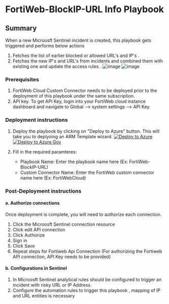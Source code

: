 # FortiWeb-BlockIP-URL Info Playbook
 ## Summary
 When a new Microosft Sentinel incident is created, this playbook gets triggered and performs below actions
 1. Fetches the list of earlier blocked or allowed URL's and IP's .
 2. Fetches the new IP's and URL's from incidents and combined them with existing one and update the access rules .
![image](https://user-images.githubusercontent.com/97503740/184324001-31324a9a-ba8d-4cb4-b331-ff6b82666616.png)
![image](https://user-images.githubusercontent.com/97503740/184324125-9671a376-d79b-49e8-9db5-13fc4eacdca3.png)

### Prerequisites
1. FortiWeb Cloud Custom Connector needs to be deployed prior to the deployment of this playbook under the same subscription.
2. API key. To get API Key, login into your FortiWeb cloud instance dashboard and navigate to Global --> system settings --> API Key.

### Deployment instructions
1. Deploy the playbook by clicking on "Deploy to Azure" button. This will take you to deplyoing an ARM Template wizard.
[![Deploy to Azure](https://aka.ms/deploytoazurebutton)](https://portal.azure.com/#create/Microsoft.Template/uri/https%3A%2F%2Fraw.githubusercontent.com%2FAzure%2FAzure-Sentinel%2Fmaster%2FSolutions%2FFortiWebCloud%2FPlaybooks%2FFortiWebPlaybooks%2FFortiWeb-BlockIP-URL%2Fazuredeploy.json)
[![Deploy to Azure Gov](https://aka.ms/deploytoazuregovbutton)](https://portal.azure.us/#create/Microsoft.Template/uri/https%3A%2F%2Fraw.githubusercontent.com%2FAzure%2FAzure-Sentinel%2Fmaster%2FSolutions%2FFortiWebCloud%2FPlaybooks%2F%2FFortiWebPlaybooks%2FFortiWeb-BlockIP-URL%2Fazuredeploy.json)

2. Fill in the required paramteres:
    * Playbook Name: Enter the playbook name here (Ex: FortiWeb-BlockIP-URL)
    * Custom Connector Name: Enter the FortiWeb custom connector name here (Ex: FortiWebCloud)

### Post-Deployment instructions
#### a. Authorize connections
Once deployment is complete, you will need to authorize each connection.
1.	Click the Microosft Sentinel connection resource
2.	Click edit API connection
3.	Click Authorize
4.	Sign in
5.	Click Save
6.	Repeat steps for Fortiweb Api  Connection (For authorizing the Fortiweb API connection, API Key needs to be provided)
#### b. Configurations in Sentinel
1. In Microosft Sentinel analytical rules should be configured to trigger an incident with risky URL or IP Address.
2. Configure the automation rules to trigger this playbook , mapping of IP and URL entities is necessary

